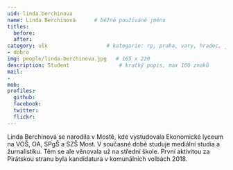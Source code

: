 ```yaml
---
uid: linda.berchinova
name: Linda Berchinová	  	# běžně používáné jméno
titles:
  before: 
  after:
category: ulk               	# kategorie: rp, praha, vary, hradec, jmk, senat
- dobro
img: people/linda-berchinova.jpg   # 165 x 220
description: Student             	# kratký popis, max 160 znaků
mail:
-
mob:
profiles:
  github:
  facebook:
  twitter: 
  flickr:
---
```


Linda Berchinová se narodila v Mostě, kde vystudovala Ekonomické lyceum na VOŠ, OA, SPgŠ a SZŠ Most. V současné době studuje mediální studia a žurnalistiku. Těm se ale věnovala už na střední škole.
První aktivitou za Pirátskou stranu byla kandidatura v komunálních volbách 2018. 
